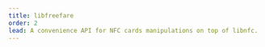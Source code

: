 ```yaml
---
title: libfreefare
order: 2
lead: A convenience API for NFC cards manipulations on top of libnfc.
---
```


